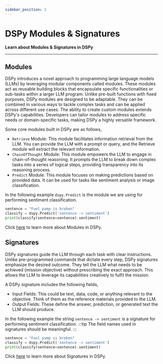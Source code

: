 ```yaml
---
sidebar_position: 2
---
```


# DSPy Modules & Signatures
**Learn about Modules & Signatures in DSPy**
<hr />

## Modules
DSPy introduces a novel approach to programming large language models (LLMs) by leveraging modular components called modules. These modules act as reusable building blocks that encapsulate specific functionalities or sub-tasks within a larger LLM program. Unlike pre-built functions with fixed purposes, DSPy modules are designed to be adaptable. They can be combined in various ways to tackle complex tasks and can be applied across different use cases. The ability to create custom modules extends DSPy's capabilities. Developers can tailor modules to address specific needs or domain-specific tasks, making DSPy a highly versatile framework.


Some core modules built in DSPy are as follows, 

* ```Retrieve``` Module: This module facilitates information retrieval from the LLM. You can provide the LLM with a prompt or query, and the Retrieve module will extract the relevant information.
* ```ChainOfThought``` Module: This module empowers the LLM to engage in chain-of-thought reasoning. It prompts the LLM to break down complex tasks into a series of logical steps, providing transparency into its reasoning process.
* ```Predict``` Module: This module focuses on making predictions based on provided data. It can be used for tasks like sentiment analysis or image classification.

In the following example ```dspy.Predict``` is the module we are using for performing sentiment classification.

```python
sentence = "Fuel pump is broken"
classify = dspy.Predict('sentence -> sentiment')
print(classify(sentence=sentence).sentiment)
```
Click [here](https://dspy-docs.vercel.app/docs/building-blocks/modules) to learn more about Modules in DSPy.

## Signatures
DSPy signatures guide the LLM through each task with clear instructions. Unlike pre-programmed commands that dictate every step, DSPy signatures emphasize the desired outcome. They tell the LLM what needs to be achieved (mission objective) without prescribing the exact approach. This allows the LLM to leverage its capabilities creatively to fulfil the mission. 

A DSPy signature includes the following fields,

* Input Fields: This could be text, data, code, or anything relevant to the objective. Think of them as the reference materials provided to the LLM.
* Output Fields: These define the answer, prediction, or generated text the LLM should produce. 

In the following example the string `sentence -> sentiment`  is a signature for performing sentiment classification.
:::tip
The field names used in signatures should be meaningful.
:::

```python
sentence = "Fuel pump is broken"
classify = dspy.Predict('sentence -> sentiment')
print(classify(sentence=sentence).sentiment)
```

Click [here](https://dspy-docs.vercel.app/docs/building-blocks/signatures) to learn more about Signatures in DSPy.